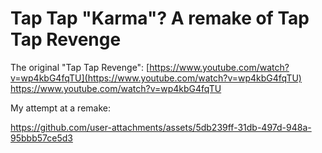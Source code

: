 # Tap Tap "Karma"? A remake of Tap Tap Revenge

The original "Tap Tap Revenge": [https://www.youtube.com/watch?v=wp4kbG4fqTU](https://www.youtube.com/watch?v=wp4kbG4fqTU)
https://www.youtube.com/watch?v=wp4kbG4fqTU

My attempt at a remake: 

https://github.com/user-attachments/assets/5db239ff-31db-497d-948a-95bbb57ce5d3


